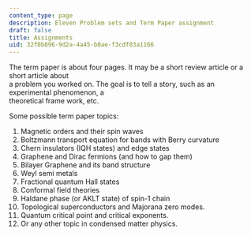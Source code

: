 ```yaml
---
content_type: page
description: Eleven Problem sets and Term Paper assignment
draft: false
title: Assignments
uid: 32f0b896-9d2a-4a45-b0ae-f3cdf03a1166
---
```

The term paper is about four pages. It may be a short review article or a short article about  
a problem you worked on. The goal is to tell a story, such as an experimental phenomenon, a  
theoretical frame work, etc.

Some possible term paper topics:

1. Magnetic orders and their spin waves
2. Boltzmann transport equation for bands with Berry curvature
3. Chern insulators (IQH states) and edge states
4. Graphene and Dirac fermions (and how to gap them)
5. Bilayer Graphene and its band structure
6. Weyl semi metals
7. Fractional quantum Hall states
8. Conformal field theories
9. Haldane phase (or AKLT state) of spin-1 chain
10. Topological superconductors and Majorana zero modes.
11. Quantum critical point and critical exponents.
12. Or any other topic in condensed matter physics.